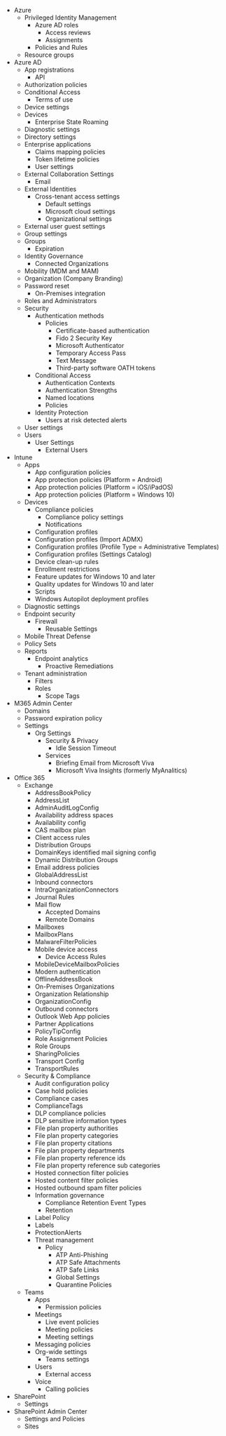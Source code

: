 - Azure
  - Privileged Identity Management
    - Azure AD roles
      - Access reviews
      - Assignments
    - Policies and Rules
  - Resource groups
- Azure AD
  - App registrations
    - API
  - Authorization policies
  - Conditional Access
    - Terms of use
  - Device settings
  - Devices
    - Enterprise State Roaming
  - Diagnostic settings
  - Directory settings
  - Enterprise applications
    - Claims mapping policies
    - Token lifetime policies
    - User settings
  - External Collaboration Settings
    - Email
  - External Identities
    - Cross-tenant access settings
      - Default settings
      - Microsoft cloud settings
      - Organizational settings
  - External user guest settings
  - Group settings
  - Groups
    - Expiration
  - Identity Governance
    - Connected Organizations
  - Mobility (MDM and MAM)
  - Organization (Company Branding)
  - Password reset
    - On-Premises integration
  - Roles and Administrators
  - Security
    - Authentication methods
      - Policies
        - Certificate-based authentication
        - Fido 2 Security Key
        - Microsoft Authenticator
        - Temporary Access Pass
        - Text Message
        - Third-party software OATH tokens
    - Conditional Access
      - Authentication Contexts
      - Authentication Strengths
      - Named locations
      - Policies
    - Identity Protection
      - Users at risk detected alerts
  - User settings
  - Users
    - User Settings
      - External Users
- Intune
  - Apps
    - App configuration policies
    - App protection policies (Platform = Android)
    - App protection policies (Platform = iOS/iPadOS)
    - App protection policies (Platform = Windows 10)
  - Devices
    - Compliance policies
      - Compliance policy settings
      - Notifications
    - Configuration profiles
    - Configuration profiles (Import ADMX)
    - Configuration profiles (Profile Type = Administrative Templates)
    - Configuration profiles (Settings Catalog)
    - Device clean-up rules
    - Enrollment restrictions
    - Feature updates for Windows 10 and later
    - Quality updates for Windows 10 and later
    - Scripts
    - Windows Autopilot deployment profiles
  - Diagnostic settings
  - Endpoint security
    - Firewall
      - Reusable Settings
  - Mobile Threat Defense
  - Policy Sets
  - Reports
    - Endpoint analytics
      - Proactive Remediations
  - Tenant administration
    - Filters
    - Roles
      - Scope Tags
- M365 Admin Center
  - Domains
  - Password expiration policy
  - Settings
    - Org Settings
      - Security & Privacy
        - Idle Session Timeout
      - Services
        - Briefing Email from Microsoft Viva
        - Microsoft Viva Insights (formerly MyAnalitics)
- Office 365
  - Exchange
    - AddressBookPolicy
    - AddressList
    - AdminAuditLogConfig
    - Availability address spaces
    - Availability config
    - CAS mailbox plan
    - Client access rules
    - Distribution Groups
    - DomainKeys identified mail signing config
    - Dynamic Distribution Groups
    - Email address policies
    - GlobalAddressList
    - Inbound connectors
    - IntraOrganizationConnectors
    - Journal Rules
    - Mail flow
      - Accepted Domains
      - Remote Domains
    - Mailboxes
    - MailboxPlans
    - MalwareFilterPolicies
    - Mobile device access
      - Device Access Rules
    - MobileDeviceMailboxPolicies
    - Modern authentication
    - OfflineAddressBook
    - On-Premises Organizations
    - Organization Relationship
    - OrganizationConfig
    - Outbound connectors
    - Outlook Web App policies
    - Partner Applications
    - PolicyTipConfig
    - Role Assignment Policies
    - Role Groups
    - SharingPolicies
    - Transport Config
    - TransportRules
  - Security & Compliance
    - Audit configuration policy
    - Case hold policies
    - Compliance cases
    - ComplianceTags
    - DLP compliance policies
    - DLP sensitive information types
    - File plan property authorities
    - File plan property categories
    - File plan property citations
    - File plan property departments
    - File plan property reference ids
    - File plan property reference sub categories
    - Hosted connection filter policies
    - Hosted content filter policies
    - Hosted outbound spam filter policies
    - Information governance
      - Compliance Retention Event Types
      - Retention
    - Label Policy
    - Labels
    - ProtectionAlerts
    - Threat management
      - Policy
        - ATP Anti-Phishing
        - ATP Safe Attachments
        - ATP Safe Links
        - Global Settings
        - Quarantine Policies
  - Teams
    - Apps
      - Permission policies
    - Meetings
      - Live event policies
      - Meeting policies
      - Meeting settings
    - Messaging policies
    - Org-wide settings
      - Teams settings
    - Users
      - External access
    - Voice
      - Calling policies
- SharePoint
  - Settings
- SharePoint Admin Center
  - Settings and Policies
  - Sites

